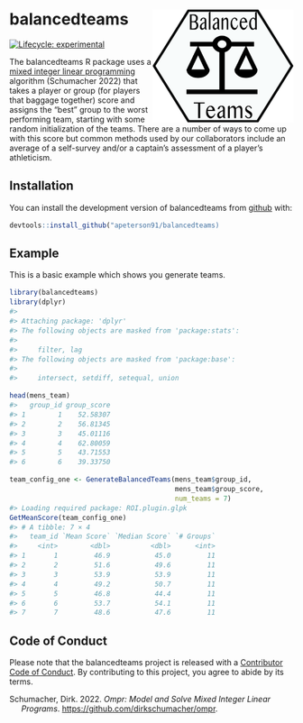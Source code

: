 
<!-- README.md is generated from README.Rmd. Please edit that file -->

# <img src="docs/figure/balanceteams_hex.png" align="right" width=250 height=200 /> balancedteams

<!-- badges: start -->

[![Lifecycle:
experimental](https://img.shields.io/badge/lifecycle-experimental-orange.svg)](https://lifecycle.r-lib.org/articles/stages.html#experimental)
<!-- badges: end -->

The balancedteams R package uses a [mixed integer linear
programming](https://en.wikipedia.org/wiki/Integer_programming)
algorithm (Schumacher 2022) that takes a player or group (for players
that baggage together) score and assigns the “best” group to the worst
performing team, starting with some random initialization of the teams.
There are a number of ways to come up with this score but common methods
used by our collaborators include an average of a self-survey and/or a
captain’s assessment of a player’s athleticism.

## Installation

You can install the development version of balancedteams from
[github](https://github.com/apeterson91/balancedteams) with:

``` r
devtools::install_github("apeterson91/balancedteams)
```

## Example

This is a basic example which shows you generate teams.

``` r
library(balancedteams)
library(dplyr)
#> 
#> Attaching package: 'dplyr'
#> The following objects are masked from 'package:stats':
#> 
#>     filter, lag
#> The following objects are masked from 'package:base':
#> 
#>     intersect, setdiff, setequal, union
```

``` r
head(mens_team)
#>   group_id group_score
#> 1        1    52.58307
#> 2        2    56.81345
#> 3        3    45.01116
#> 4        4    62.80059
#> 5        5    43.71553
#> 6        6    39.33750
```

``` r
team_config_one <- GenerateBalancedTeams(mens_team$group_id, 
                                         mens_team$group_score,
                                         num_teams = 7)
#> Loading required package: ROI.plugin.glpk
GetMeanScore(team_config_one)
#> # A tibble: 7 × 4
#>   team_id `Mean Score` `Median Score` `# Groups`
#>     <int>        <dbl>          <dbl>      <int>
#> 1       1         46.9           45.0         11
#> 2       2         51.6           49.6         11
#> 3       3         53.9           53.9         11
#> 4       4         49.2           50.7         11
#> 5       5         46.8           44.4         11
#> 6       6         53.7           54.1         11
#> 7       7         48.6           47.6         11
```

## Code of Conduct

Please note that the balancedteams project is released with a
[Contributor Code of
Conduct](https://contributor-covenant.org/version/2/0/CODE_OF_CONDUCT.html).
By contributing to this project, you agree to abide by its terms.

<div id="refs" class="references csl-bib-body hanging-indent">

<div id="ref-ompr" class="csl-entry">

Schumacher, Dirk. 2022. *Ompr: Model and Solve Mixed Integer Linear
Programs*. <https://github.com/dirkschumacher/ompr>.

</div>

</div>
